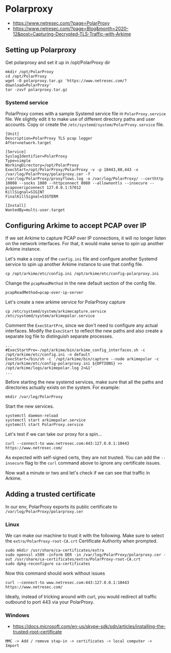 # Polarproxy

* https://www.netresec.com/?page=PolarProxy
* https://www.netresec.com/?page=Blog&month=2020-12&post=Capturing-Decrypted-TLS-Traffic-with-Arkime

## Setting up Polarproxy

Get polarproxy and set it up in /opt/PolarProxy dir

```
mkdir /opt/PolarProxy
cd /opt/PolarProxy
wget -O polarproxy.tar.gz 'https://www.netresec.com/?download=PolarProxy'
tar -zxvf polarproxy.tar.gz
```

### Systemd service

PolarProxy comes with a sample Systemd service file in `PolarProxy.service` file. We slightly edit it to make use of different directory paths and user accounts. Copy or create the `/etc/systemd/system/PolarProxy.service` file.

```
[Unit]
Description=PolarProxy TLS pcap logger
After=network.target

[Service]
SyslogIdentifier=PolarProxy
Type=simple
WorkingDirectory=/opt/PolarProxy
ExecStart=/opt/PolarProxy/PolarProxy -v -p 10443,80,443 -x /var/log/PolarProxy/polarproxy.cer -f /var/log/PolarProxy/proxyflows.log -o /var/log/PolarProxy/ --certhttp 10080 --socks 1080 --httpconnect 8080 --allownontls --insecure --pcapoveripconnect 127.0.0.1:57012
KillSignal=SIGINT
FinalKillSignal=SIGTERM

[Install]
WantedBy=multi-user.target
```

## Configuring Arkime to accept PCAP over IP

If we set Arkime to capture PCAP over IP connections, it will no longer listen on the network interfaces. For that, it would make sense to spin up another Arkime instance.

Let's make a copy of the `config.ini` file and configure another Systemd service to spin up another Arkime instance to use that config file.

```
cp /opt/arkime/etc/config.ini /opt/arkime/etc/config-polarproxy.ini
```

Change the `pcapReadMethod` in the new default section of the config file.

```
pcapReadMethod=pcap-over-ip-server
```

Let's create a new arkime service for PolarProxy capture

```
cp /etc/systemd/system/arkimecapture.service /etc/systemd/system/arkimepolar.service
```

Comment the `ExecStartPre`, since we don't need to configure any actual interfaces. Modify the `ExecStart` to reflect the new paths and also create a separate log file to distinguish separate processes.

```
...
#ExecStartPre=-/opt/arkime/bin/arkime_config_interfaces.sh -c /opt/arkime/etc/config.ini -n default
ExecStart=/bin/sh -c '/opt/arkime/bin/capture --node arkimepolar -c /opt/arkime/etc/config-polarproxy.ini ${OPTIONS} >> /opt/arkime/logs/arkimepolar.log 2>&1'
...
```

Before starting the new systemd services, make sure that all the paths and directories actually exists on the system. For example:

```
mkdir /var/log/PolarProxy
```

Start the new services.

```
systemctl daemon-reload
systemctl start arkimepolar.service
systemctl start PolarProxy.service
```
Let's test if we can take our proxy for a spin...

```
curl --connect-to www.netresec.com:443:127.0.0.1:10443 https://www.netresec.com/
```

As expected with self-signed certs, they are not trusted. You can add the `--insecure` flag to the `curl` command above to ignore any certificate issues.

Now wait a minute or two and let's check if we can see that traffic in Arkime.


## Adding a trusted certificate

In our env, PolarProxy exports its public certificate to `/var/log/PolarProxy/polarproxy.cer`

### Linux

We can make our machine to trust it with the following. Make sure to select the `extra/PolarProxy-root-CA.crt` Certificate Authority when prompted.

```
sudo mkdir /usr/share/ca-certificates/extra
sudo openssl x509 -inform DER -in /var/log/PolarProxy/polarproxy.cer -out /usr/share/ca-certificates/extra/PolarProxy-root-CA.crt
sudo dpkg-reconfigure ca-certificates
```

Now this command should work without issues

```
curl --connect-to www.netresec.com:443:127.0.0.1:10443 https://www.netresec.com/
```

Ideally, instead of tricking around with curl, you would redirect all traffic outbound to port 443 via your PolarProxy.

### Windows

* https://docs.microsoft.com/en-us/skype-sdk/sdn/articles/installing-the-trusted-root-certificate

```
MMC -> Add / remove stap-in -> certificates -> local computer -> Import
```
